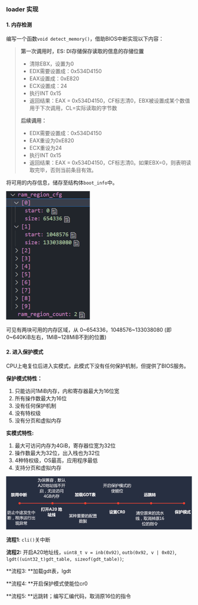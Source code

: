 ### loader 实现

#### 1. 内存检测

编写一个函数`void detect_memory()`，借助BIOS中断实现以下内容：

> **第一次调用时，ES: DI存储保存读取的信息的存储位置**
>
> - 清除EBX，设置为0
> - EDX需要设置成：0x534D4150
> - EAX设置成：0xE820
> - ECX设置成：24
> - 执行INT 0x15
> - 返回结果：EAX = 0x534D4150，CF标志清0，EBX被设置成某个数值用于下次调用，CL=实际读取的字节数
>
> **后续调用：**
>
> - EDX需要设置成：0x534D4150
> - EAX重设为0xE820
> - ECX重设为24
> - 执行INT 0x15
> - 返回结果：EAX = 0x534D4150，CF标志清0。如果EBX=0，则表明读取完毕，否则当前条目有效。

将可用的内存信息，储存至结构体`boot_info`中。

<img src="2_loader_pic/image-20230305230142066.png" alt="image-20230305230142066" style="zoom: 80%;" />

可见有两块可用的内存区域，从 0~654336，1048576~133038080 (即0~640KiB左右，1MiB~128MiB不到的位置)

#### 2. 进入保护模式

CPU上电复位后进入实模式，此模式下没有任何保护机制，但提供了BIOS服务。

**保护模式特性：**

1. 只能访问1MiB内存，内和寄存器最大为16位宽
2. 所有操作数最大为16位
3. 没有任何保护机制
4. 没有特权级
5. 没有分页和虚拟内存

**实模式特性:**

1. 最大可访问内存为4GiB，寄存器位宽为32位
2. 操作数最大为32位，出入栈也为32位
3. 4种特权级，OS最高，应用程序最低
4. 支持分页和虚拟内存

![image-20230305231751462](2_loader_pic/image-20230305231751462.png)



**流程1**: `cli()`关中断

**流程2:** 开启A20地址线，`uint8_t v = inb(0x92)`, `outb(0x92, v | 0x02)`, `lgdt((uint32_t)gdt_table, sizeof(gdt_table))`;

**流程3: **加载gdt表，lgdt

**流程4: **开启保护模式使能位cr0

**流程5: **远跳转；编写汇编代码，取消原16位的指令